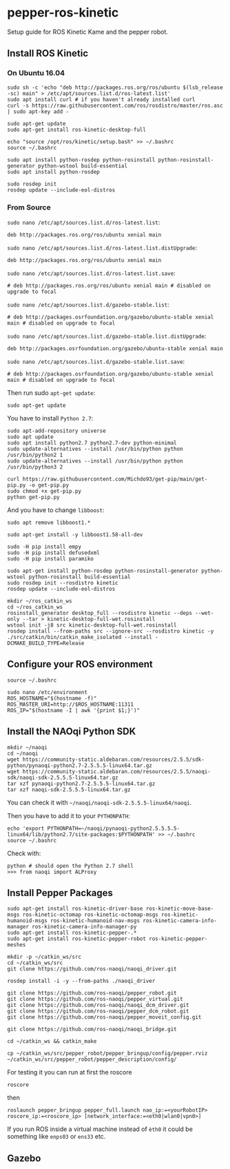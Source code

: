 # pepper-ros-kinetic
Setup guide for ROS Kinetic Kame and the pepper robot.

## Install ROS Kinetic

### On Ubuntu 16.04

```
sudo sh -c 'echo "deb http://packages.ros.org/ros/ubuntu $(lsb_release -sc) main" > /etc/apt/sources.list.d/ros-latest.list'
sudo apt install curl # if you haven't already installed curl
curl -s https://raw.githubusercontent.com/ros/rosdistro/master/ros.asc | sudo apt-key add -

sudo apt-get update
sudo apt-get install ros-kinetic-desktop-full

echo "source /opt/ros/kinetic/setup.bash" >> ~/.bashrc
source ~/.bashrc

sudo apt install python-rosdep python-rosinstall python-rosinstall-generator python-wstool build-essential
sudo apt install python-rosdep

sudo rosdep init
rosdep update --include-eol-distros
```

### From Source

`sudo nano /etc/apt/sources.list.d/ros-latest.list`:

```
deb http://packages.ros.org/ros/ubuntu xenial main
```

`sudo nano /etc/apt/sources.list.d/ros-latest.list.distUpgrade`:

```
deb http://packages.ros.org/ros/ubuntu xenial main
```


`sudo nano /etc/apt/sources.list.d/ros-latest.list.save`:

```
# deb http://packages.ros.org/ros/ubuntu xenial main # disabled on upgrade to focal
```

`sudo nano /etc/apt/sources.list.d/gazebo-stable.list`:

```
# deb http://packages.osrfoundation.org/gazebo/ubuntu-stable xenial main # disabled on upgrade to focal
```


`sudo nano /etc/apt/sources.list.d/gazebo-stable.list.distUpgrade`:

```
deb http://packages.osrfoundation.org/gazebo/ubuntu-stable xenial main
```


`sudo nano /etc/apt/sources.list.d/gazebo-stable.list.save`:

```
# deb http://packages.osrfoundation.org/gazebo/ubuntu-stable xenial main # disabled on upgrade to focal
```

Then run sudo `apt-get update`:

```
sudo apt-get update
```

You have to install `Python 2.7`:

```
sudo apt-add-repository universe
sudo apt update
sudo apt install python2.7 python2.7-dev python-minimal
sudo update-alternatives --install /usr/bin/python python /usr/bin/python2 1
sudo update-alternatives --install /usr/bin/python python /usr/bin/python3 2

curl https://raw.githubusercontent.com/Michdo93/get-pip/main/get-pip.py -o get-pip.py
sudo chmod +x get-pip.py
python get-pip.py
```

And you have to change `libboost`:

```
sudo apt remove libboost1.*

sudo apt-get install -y libboost1.58-all-dev

sudo -H pip install empy
sudo -H pip install defusedxml
sudo -H pip install paramiko
```

```
sudo apt-get install python-rosdep python-rosinstall-generator python-wstool python-rosinstall build-essential
sudo rosdep init --rosdistro kinetic
rosdep update --include-eol-distros

mkdir ~/ros_catkin_ws
cd ~/ros_catkin_ws
rosinstall_generator desktop_full --rosdistro kinetic --deps --wet-only --tar > kinetic-desktop-full-wet.rosinstall
wstool init -j8 src kinetic-desktop-full-wet.rosinstall
rosdep install --from-paths src --ignore-src --rosdistro kinetic -y
./src/catkin/bin/catkin_make_isolated --install -DCMAKE_BUILD_TYPE=Release
```

## Configure your ROS environment

```
source ~/.bashrc

sudo nano /etc/environment
ROS_HOSTNAME="$(hostname -f)"
ROS_MASTER_URI=http://$ROS_HOSTNAME:11311
ROS_IP="$(hostname -I | awk '{print $1;}')"
```

## Install the NAOqi Python SDK

```
mkdir ~/naoqi
cd ~/naoqi
wget https://community-static.aldebaran.com/resources/2.5.5/sdk-python/pynaoqi-python2.7-2.5.5.5-linux64.tar.gz
wget https://community-static.aldebaran.com/resources/2.5.5/naoqi-sdk/naoqi-sdk-2.5.5.5-linux64.tar.gz
tar xzf pynaoqi-python2.7-2.5.5.5-linux64.tar.gz
tar xzf naoqi-sdk-2.5.5.5-linux64.tar.gz
```

You can check it with `~/naoqi/naoqi-sdk-2.5.5.5-linux64/naoqi`.

Then you have to add it to your `PYTHONPATH`:

```
echo 'export PYTHONPATH=~/naoqi/pynaoqi-python2.5.5.5.5-linux64/lib/python2.7/site-packages:$PYTHONPATH' >> ~/.bashrc
source ~/.bashrc
```

Check with:

```
python # should open the Python 2.7 shell
>>> from naoqi import ALProxy
```

## Install Pepper Packages

```
sudo apt-get install ros-kinetic-driver-base ros-kinetic-move-base-msgs ros-kinetic-octomap ros-kinetic-octomap-msgs ros-kinetic-humanoid-msgs ros-kinetic-humanoid-nav-msgs ros-kinetic-camera-info-manager ros-kinetic-camera-info-manager-py
sudo apt-get install ros-kinetic-pepper-.*
sudo apt-get install ros-kinetic-pepper-robot ros-kinetic-pepper-meshes

mkdir -p ~/catkin_ws/src
cd ~/catkin_ws/src
git clone https://github.com/ros-naoqi/naoqi_driver.git

rosdep install -i -y --from-paths ./naoqi_driver

git clone https://github.com/ros-naoqi/pepper_robot.git
git clone https://github.com/ros-naoqi/pepper_virtual.git
git clone https://github.com/ros-naoqi/naoqi_dcm_driver.git
git clone https://github.com/ros-naoqi/pepper_dcm_robot.git
git clone https://github.com/ros-naoqi/pepper_moveit_config.git

git clone https://github.com/ros-naoqi/naoqi_bridge.git

cd ~/catkin_ws && catkin_make

cp ~/catkin_ws/src/pepper_robot/pepper_bringup/config/pepper.rviz ~/catkin_ws/src/pepper_robot/pepper_description/config/
```

For testing it you can run at first the roscore

```
roscore
```

then

```
roslaunch pepper_bringup pepper_full.launch nao_ip:=<yourRobotIP> roscore_ip:=<roscore_ip> [network_interface:=<eth0|wlan0|vpn0>]
```

If you run ROS inside a virtual machine instead of `èth0` it could be something like `enps03` or `ens33` etc.

## Gazebo
